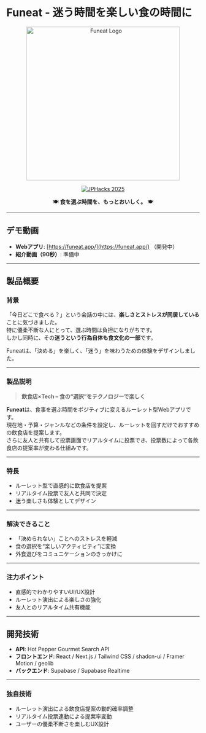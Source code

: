 # Funeat - 迷う時間を楽しい食の時間に

<div align="center">
  <img src="no_image.png" alt="Funeat Logo" width="400">

  [![JPHacks 2025](https://img.shields.io/badge/JPHacks%202025-飲食店選択×Tech-orange)](https://github.com/jphacks/choice-tech)

  🍽️ **食を選ぶ時間を、もっとおいしく。** 🍽️  
</div>

---

## デモ動画
- **Webアプリ**: [https://funeat.app/](https://funeat.app/) （開発中）  
- **紹介動画（90秒）**: 準備中

---

## 製品概要

### 背景
「今日どこで食べる？」という会話の中には、**楽しさとストレスが同居している**ことに気づきました。  
特に優柔不断な人にとって、選ぶ時間は負担になりがちです。  
しかし同時に、その**迷うという行為自体も食文化の一部**です。  

Funeatは、「決める」を楽しく、「迷う」を味わうための体験をデザインしました。

---

### 製品説明
> **飲食店×Tech – 食の“選択”をテクノロジーで楽しく**

**Funeat**は、食事を選ぶ時間をポジティブに変えるルーレット型Webアプリです。  
現在地・予算・ジャンルなどの条件を設定し、ルーレットを回すだけでおすすめの飲食店を提案します。  
さらに友人と共有して投票画面でリアルタイムに投票でき、投票数によって各飲食店の提案率が変わる仕組みです。

---

### 特長
- ルーレット型で直感的に飲食店を提案  
- リアルタイム投票で友人と共同で決定  
- 迷う楽しさも体験としてデザイン  

---

### 解決できること
- 「決められない」ことへのストレスを軽減  
- 食の選択を“楽しいアクティビティ”に変換  
- 外食選びをコミュニケーションのきっかけに  

---

### 注力ポイント
- 直感的でわかりやすいUI/UX設計  
- ルーレット演出による楽しさの強化  
- 友人とのリアルタイム共有機能  

---

## 開発技術
- **API**: Hot Pepper Gourmet Search API  
- **フロントエンド**: React / Next.js / Tailwind CSS / shadcn-ui / Framer Motion / geolib  
- **バックエンド**: Supabase / Supabase Realtime  

---

### 独自技術
- ルーレット演出による飲食店提案の動的確率調整  
- リアルタイム投票連動による提案率変動  
- ユーザーの優柔不断さを楽しむUX設計
